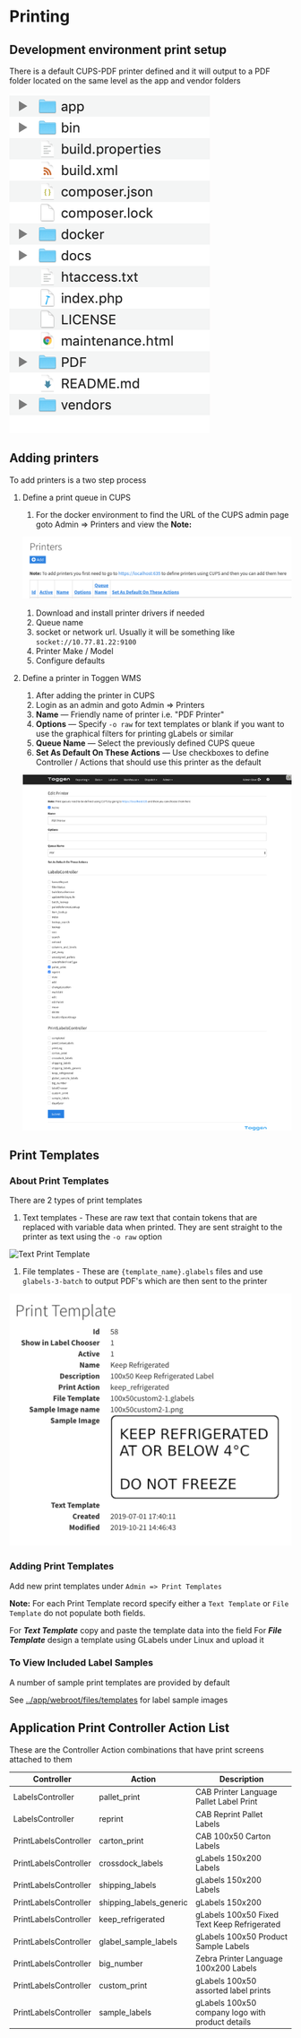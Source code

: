 # Printing
## Development environment print setup
There is a default CUPS-PDF printer defined and it will output to a PDF folder located on the same level as the app and vendor folders

![CUPS PDF Output Folder](images/cups-pdf-output.png)

## Adding printers
To add printers is a two step process
1. Define a print queue in CUPS
    1. For the docker environment to find the URL of the CUPS admin page goto Admin => Printers and view the **Note:**

    ![CUPS URL](images/cups_url.png)

    1. Download and install printer drivers if needed
    1. Queue name
    1. socket or network url. Usually it will be something like `socket://10.77.81.22:9100`
    1. Printer Make / Model
    1. Configure defaults
1. Define a printer in Toggen WMS
    1. After adding the printer in CUPS
    1. Login as an admin and goto Admin => Printers
    1. **Name** &mdash; Friendly name of printer i.e. "PDF Printer"
    1. **Options** &mdash; Specify `-o raw` for text templates or blank if you want to use the graphical filters for printing gLabels or similar
    1. **Queue Name** &mdash; Select the previously defined CUPS queue
    1. **Set As Default On These Actions** &mdash; Use checkboxes to define Controller / Actions that should use this printer as the default

    ![Edit printer][edit_printer]

## Print Templates

### About Print Templates

There are 2 types of print templates

1. Text templates - These are raw text that contain tokens that are replaced with variable data when printed. They are sent straight to the printer as text using the `-o raw` option

![Text Print Template](images/text_print_template.png)

1. File templates - These are `{template_name}.glabels` files and use `glabels-3-batch` to output PDF's which are then sent to the printer

![File Print Template](images/file_print_template.png)

### Adding Print Templates

Add new print templates under `Admin => Print Templates`

**Note:** For each Print Template record specify either a `Text Template` or `File Template` do not populate both fields.

For ***Text Template*** copy and paste the template data into the field
For ***File Template*** design a template using GLabels under Linux and upload it


### To View Included Label Samples
A number of sample print templates are provided by default

See [../app/webroot/files/templates](../app/webroot/files/templates) for label sample images

## Application Print Controller Action List

These are the Controller Action combinations that have print screens attached to them

| Controller | Action | Description |
|------------|--------|-------------|
| LabelsController | pallet_print | CAB Printer Language Pallet Label Print |
| LabelsController | reprint | CAB Reprint Pallet Labels |
| PrintLabelsController | carton_print | CAB 100x50 Carton Labels |
| PrintLabelsController | crossdock_labels | gLabels 150x200 Labels |
| PrintLabelsController | shipping_labels | gLabels 150x200 Labels |
| PrintLabelsController | shipping_labels_generic | gLabels 150x200 |
| PrintLabelsController | keep_refrigerated | gLabels 100x50 Fixed Text Keep Refrigerated |
| PrintLabelsController | glabel_sample_labels | gLabels 100x50 Product Sample Labels |
| PrintLabelsController | big_number | Zebra Printer Language 100x200 Labels |
| PrintLabelsController | custom_print | gLabels 100x50 assorted label prints |
| PrintLabelsController | sample_labels | gLabels 100x50 company logo with product details |



[edit_printer]: images/edit_printer.png